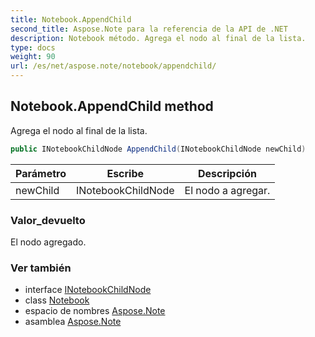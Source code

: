 ```yaml
---
title: Notebook.AppendChild
second_title: Aspose.Note para la referencia de la API de .NET
description: Notebook método. Agrega el nodo al final de la lista.
type: docs
weight: 90
url: /es/net/aspose.note/notebook/appendchild/
---
```

## Notebook.AppendChild method

Agrega el nodo al final de la lista.

```csharp
public INotebookChildNode AppendChild(INotebookChildNode newChild)
```

| Parámetro | Escribe | Descripción |
| --- | --- | --- |
| newChild | INotebookChildNode | El nodo a agregar. |

### Valor_devuelto

El nodo agregado.

### Ver también

* interface [INotebookChildNode](../../inotebookchildnode/)
* class [Notebook](../)
* espacio de nombres [Aspose.Note](../../notebook/)
* asamblea [Aspose.Note](../../../)


